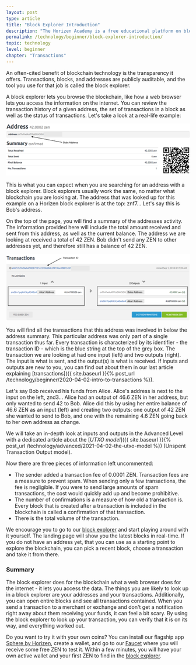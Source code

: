 ```yaml
---
layout: post
type: article
title: "Block Explorer Introduction"
description: "The Horizen Academy is a free educational platform on blockchain technology, cryptocurrency, and privacy. In this article, we introduce block explorers at a beginner level."
permalink: /technology/beginner/block-explorer-introduction/
topic: technology
level: beginner
chapter: "Transactions"
---
```


An often-cited benefit of blockchain technology is the transparency it offers. Transactions, blocks, and addresses are publicly auditable, and the tool you use for that job is called the block explorer.

A block explorer lets you browse the blockchain, like how a web browser lets you access the information on the internet. You can review the transaction history of a given address, the set of transactions in a block as well as the status of transactions. Let's take a look at a real-life example:

![Explorer address summary](/assets/post_files/technology/beginner/block-explorer-introduction/explorer_address_summary.png)

This is what you can expect when you are searching for an address with a block explorer. Block explorers usually work the same, no matter what blockchain you are looking at. The address that was looked up for this example on a Horizen block explorer is at the top: znf7... Let's say this is Bob's address.

On the top of the page, you will find a summary of the addresses activity. The information provided here will include the total amount received and sent from this address, as well as the current balance. The address we are looking at received a total of 42 ZEN. Bob didn't send any ZEN to other addresses yet, and therefore still has a balance of 42 ZEN.

![Explorer address tx](/assets/post_files/technology/beginner/block-explorer-introduction/explorer_address_tx.png)

You will find all the transactions that this address was involved in below the address summary. This particular address was only part of a single transaction thus far. Every transaction is characterized by its identifier - the transaction ID - which is the blue string at the top of the grey box. The transaction we are looking at had one input (left) and two outputs (right). The input is what is sent, and the output(s) is what is received. If inputs and outputs are new to you, you can find out about them in our last article explaining [transactions]({{ site.baseurl }}{% post_url /technology/beginner/2020-04-02-intro-to-transactions %}).

Let's say Bob received his funds from Alice. Alice's address is next to the input on the left, znd3...
Alice had an output of 46.6 ZEN in her address, but only wanted to send 42 to Bob. Alice did this by using her entire balance of 46.6 ZEN as an input (left) and creating two outputs: one output of 42 ZEN she wanted to send to Bob, and one with the remaining 4.6 ZEN going back to her own address as change.

We will take an in-depth look at inputs and outputs in the Advanced Level with a dedicated article about the [*UTXO model*]({{ site.baseurl }}{% post_url /technology/advanced/2021-04-02-the-utxo-model %}) (Unspent Transaction Output model).

Now there are three pieces of information left uncommented:

- The sender added a transaction fee of 0.0001 ZEN. Transaction fees are a measure to prevent spam. When sending only a few transactions, the fee is negligible. If you were to send large amounts of spam transactions, the cost would quickly add up and become prohibitive.
- The number of confirmations is a measure of how old a transaction is. Every block that is created after a transaction is included in the blockchain is called a confirmation of that transaction.
- There is the total volume of the transaction.

We encourage you to go to our [block explorer](https://explorer.zen-solutions.io/) and start playing around with it yourself. The landing page will show you the latest blocks in real-time. If you do not have an address yet, that you can use as a starting point to explore the blockchain, you can pick a recent block, choose a transaction and take it from there.

### Summary

The block explorer does for the blockchain what a web browser does for the internet - it lets you access the data. The things you are likely to look up in a block explorer are your addresses and your transactions. Additionally, you can open entire blocks and see all transactions contained.
When you send a transaction to a merchant or exchange and don't get a notification right away about them receiving your funds, it can feel a bit scary. By using the block explorer to look up your transaction, you can verify that it is on its way, and everything worked out.

Do you want to try it with your own coins? You can install our flagship app [Sphere by Horizen](https://www.horizen.global/wallets/), create a wallet, and go to our [Faucet](https://getzen.cash/) where you will receive some free ZEN to test it. Within a few minutes, you will have your own active wallet and your first ZEN to find in the [block explorer](https://explorer.zen-solutions.io/).
